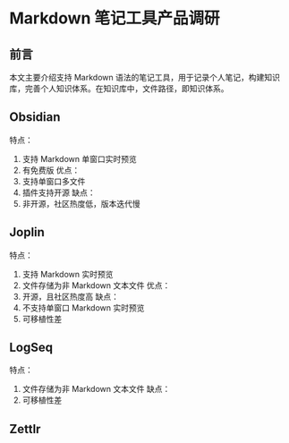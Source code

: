# Markdown 笔记工具产品调研


## 前言

本文主要介绍支持 Markdown 语法的笔记工具，用于记录个人笔记，构建知识库，完善个人知识体系。在知识库中，文件路径，即知识体系。


## Obsidian

特点：
1. 支持 Markdown 单窗口实时预览
2. 有免费版
优点：
1. 支持单窗口多文件
2. 插件支持开源
缺点：
1. 非开源，社区热度低，版本迭代慢

## Joplin

特点：
1. 支持 Markdown 实时预览
2. 文件存储为非 Markdown 文本文件
优点：
1. 开源，且社区热度高
缺点：
1. 不支持单窗口 Markdown 实时预览
2. 可移植性差

## LogSeq

特点：
1. 文件存储为非 Markdown 文本文件
缺点：
1. 可移植性差

## Zettlr


